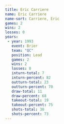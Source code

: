 ```yaml
---
title: Eric Carriere
name: Eric Carriere
name-sort: Carriere, Eric
games: 2
wins: 2
losses: 0
years:
 - year: 1993
   event: Brier
   team: "QC"
   position: Lead
   games: 2
   wins: 2
   losses: 0
   inturn-total: 7
   inturn-percent: 82
   outturn-total: 23
   outturn-percent: 70
   draw-total: 11
   draw-percent: 68
   takeout-total: 19
   takeout-percent: 75
   shots-total: 30
   shots-percent: 73
---
```

